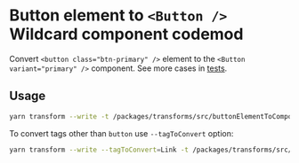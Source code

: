 # Button element to `<Button />` Wildcard component codemod

Convert `<button class="btn-primary" />` element to the `<Button variant="primary" />` component. See more cases in [tests](./__tests__/buttonElementToComponent.test.ts).

## Usage

```sh
yarn transform --write -t /packages/transforms/src/buttonElementToComponent/buttonElementToComponent.ts '/sourcegraph/client/!(wildcard)/src/asd**/*.{ts,tsx}'
```

To convert tags other than `button` use `--tagToConvert` option:

```sh
yarn transform --write --tagToConvert=Link -t /packages/transforms/src/buttonElementToComponent/buttonElementToComponent.ts '/sourcegraph/client/!(wildcard)/src/asd**/*.{ts,tsx}'
```
